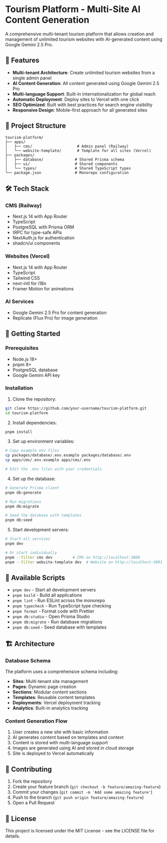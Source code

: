 # Tourism Platform - Multi-Site AI Content Generation

A comprehensive multi-tenant tourism platform that allows creation and management of unlimited tourism websites with AI-generated content using Google Gemini 2.5 Pro.

## 🚀 Features

- **Multi-tenant Architecture**: Create unlimited tourism websites from a single admin panel
- **AI Content Generation**: All content generated using Google Gemini 2.5 Pro
- **Multi-language Support**: Built-in internationalization for global reach
- **Automatic Deployment**: Deploy sites to Vercel with one click
- **SEO Optimized**: Built with best practices for search engine visibility
- **Responsive Design**: Mobile-first approach for all generated sites

## 📁 Project Structure

```
tourism-platform/
├── apps/
│   ├── cms/                    # Admin panel (Railway)
│   └── website-template/       # Template for all sites (Vercel)
├── packages/
│   ├── database/              # Shared Prisma schema
│   ├── ui/                    # Shared components
│   └── types/                 # Shared TypeScript types
└── package.json               # Monorepo configuration
```

## 🛠️ Tech Stack

### CMS (Railway)
- Next.js 14 with App Router
- TypeScript
- PostgreSQL with Prisma ORM
- tRPC for type-safe APIs
- NextAuth.js for authentication
- shadcn/ui components

### Websites (Vercel)
- Next.js 14 with App Router
- TypeScript
- Tailwind CSS
- next-intl for i18n
- Framer Motion for animations

### AI Services
- Google Gemini 2.5 Pro for content generation
- Replicate (Flux Pro) for image generation

## 🚀 Getting Started

### Prerequisites
- Node.js 18+
- pnpm 8+
- PostgreSQL database
- Google Gemini API key

### Installation

1. Clone the repository:
```bash
git clone https://github.com/your-username/tourism-platform.git
cd tourism-platform
```

2. Install dependencies:
```bash
pnpm install
```

3. Set up environment variables:
```bash
# Copy example env files
cp packages/database/.env.example packages/database/.env
cp apps/cms/.env.example apps/cms/.env

# Edit the .env files with your credentials
```

4. Set up the database:
```bash
# Generate Prisma client
pnpm db:generate

# Run migrations
pnpm db:migrate

# Seed the database with templates
pnpm db:seed
```

5. Start development servers:
```bash
# Start all services
pnpm dev

# Or start individually
pnpm --filter cms dev         # CMS on http://localhost:3000
pnpm --filter website-template dev  # Website on http://localhost:3001
```

## 📝 Available Scripts

- `pnpm dev` - Start all development servers
- `pnpm build` - Build all applications
- `pnpm lint` - Run ESLint across the monorepo
- `pnpm typecheck` - Run TypeScript type checking
- `pnpm format` - Format code with Prettier
- `pnpm db:studio` - Open Prisma Studio
- `pnpm db:migrate` - Run database migrations
- `pnpm db:seed` - Seed database with templates

## 🏗️ Architecture

### Database Schema
The platform uses a comprehensive schema including:
- **Sites**: Multi-tenant site management
- **Pages**: Dynamic page creation
- **Sections**: Modular content sections
- **Templates**: Reusable content templates
- **Deployments**: Vercel deployment tracking
- **Analytics**: Built-in analytics tracking

### Content Generation Flow
1. User creates a new site with basic information
2. AI generates content based on templates and context
3. Content is stored with multi-language support
4. Images are generated using AI and stored in cloud storage
5. Site is deployed to Vercel automatically

## 🤝 Contributing

1. Fork the repository
2. Create your feature branch (`git checkout -b feature/amazing-feature`)
3. Commit your changes (`git commit -m 'Add some amazing feature'`)
4. Push to the branch (`git push origin feature/amazing-feature`)
5. Open a Pull Request

## 📄 License

This project is licensed under the MIT License - see the LICENSE file for details.